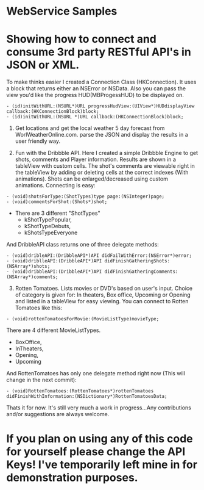 WebService Samples
======



Showing how to connect and consume 3rd party RESTful API's in JSON or XML.
===

To make thinks easier I created a Connection Class (HKConnection). It uses a block that returns either an NSError or  NSData. Also you can pass the view you'd like the progress HUD(MBProgessHUD) to be displayed on.
````
- (id)initWithURL:(NSURL*)URL progressHudView:(UIView*)HUDdisplayView callback:(HKConnectionBlock)block;
- (id)initWithURL:(NSURL *)URL callback:(HKConnectionBlock)block;
````

1. Get locations and get the local weather 5 day forecast from WorlWeatherOnline.com. parse the JSON and display the results in a user friendly way.



2. Fun with the Dribbble API. Here I created a simple Dribbble Engine to get shots, comments and Player information. Results are shown in a tableView with custom cells. The shot's comments are viewable right in the tableView by adding  or deleting cells at the correct indexes (With animations). Shots can be enlarged/decreased using custom animations. 
Connecting is easy:

````
- (void)shotsForType:(ShotTypes)type page:(NSInteger)page;
- (void)commentsForShot:(Shots*)shot;
````
- There are 3 different "ShotTypes"  
  -  kShotTypePopular,
  -  kShotTypeDebuts,
  -  kShotsTypeEveryone

  
And DribbleAPI class returns one of three delegate methods:
````
- (void)dribleAPI:(DribbleAPI*)API didFailWithError:(NSError*)error;
- (void)driblleAPI:(DribbleAPI*)API didFinishGatheringShots:(NSArray*)shots;
- (void)dribbleAPI:(DribbleAPI*)API didFinishGatheringComments:(NSArray*)comments;
````


3. Rotten Tomatoes. Lists movies or DVD's based on user's input. Choice of category is given for: In theaters, Box office, Upcoming or Opening and listed in a tableView for easy viewing.
You can connect to Rotten Tomatoes like this:
````
- (void)rottenTomatoesForMovie:(MovieListType)movieType;
````
There are 4 different MovieListTypes.
  -  BoxOffice,
  -  InTheaters,
  -  Opening,
  -  Upcoming

And RottenTomatoes has only one delegate method right now (This will change in the next commit):
````
- (void)RottenTomatoes:(RottenTomatoes*)rottenTomatoes didFinishWithInformation:(NSDictionary*)RottenTomatoesData;
````


Thats it for now. It's still very much a work in progress...Any contributions and/or suggestions are always welcome.

If you plan on using any of this code for yourself please change the API Keys! I've temporarily left mine in for demonstration purposes. 
===
